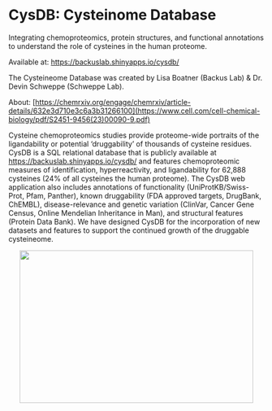 # CysDB: Cysteinome Database

Integrating chemoproteomics, protein structures, and functional annotations to understand the role of cysteines in the human proteome.

Available at:  https://backuslab.shinyapps.io/cysdb/

The Cysteineome Database was created by Lisa Boatner (Backus Lab) & Dr. Devin Schweppe (Schweppe Lab).

About: [https://chemrxiv.org/engage/chemrxiv/article-details/632e3d710e3c6a3b31266100](https://www.cell.com/cell-chemical-biology/pdf/S2451-9456(23)00090-9.pdf)

Cysteine chemoproteomics studies provide proteome-wide portraits of the ligandability or potential ‘druggability’ of thousands of cysteine residues. CysDB is a SQL relational database that is publicly available at https://backuslab.shinyapps.io/cysdb/ and features chemoproteomic measures of identification, hyperreactivity, and ligandability for 62,888 cysteines (24% of all cysteines the human proteome). The CysDB web application also includes annotations of functionality (UniProtKB/Swiss-Prot, Pfam, Panther), known druggability (FDA approved targets, DrugBank, ChEMBL), disease-relevance and genetic variation (ClinVar, Cancer Gene Census, Online Mendelian Inheritance in Man), and structural features (Protein Data Bank). We have designed CysDB for the incorporation of new datasets and features to support the continued growth of the druggable cysteineome.

<p align="center">
  <img width="460" height="300" src="[https://picsum.photos/460/300](https://user-images.githubusercontent.com/35751646/194428179-9a999f59-d297-4e24-bb61-17aaf287711b.png)">
</p>
